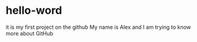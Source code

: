 # hello-word
it is my first project on the github
My name is Alex and I am trying to know more about GitHub
